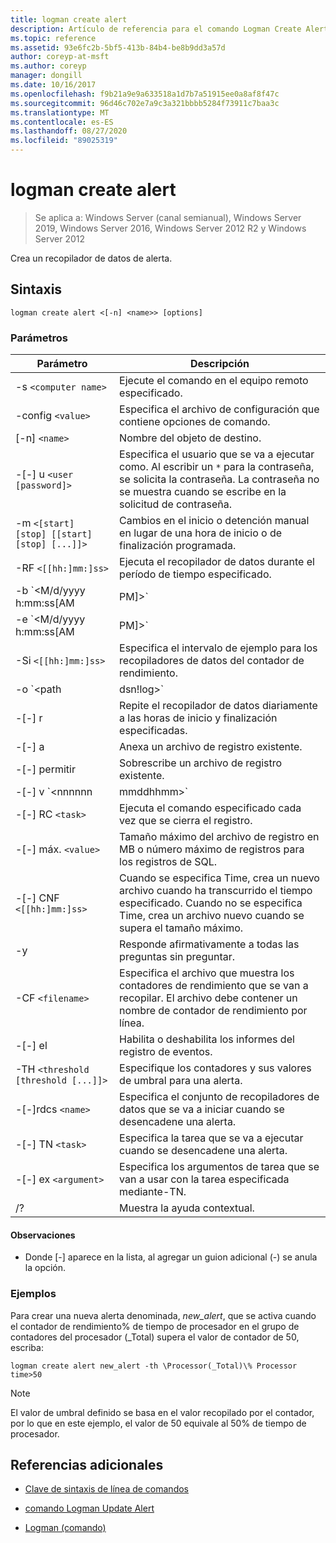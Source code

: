 ```yaml
---
title: logman create alert
description: Artículo de referencia para el comando Logman Create Alert, que crea un recopilador de datos de alertas.
ms.topic: reference
ms.assetid: 93e6fc2b-5bf5-413b-84b4-be8b9dd3a57d
author: coreyp-at-msft
ms.author: coreyp
manager: dongill
ms.date: 10/16/2017
ms.openlocfilehash: f9b21a9e9a633518a1d7b7a51915ee0a8af8f47c
ms.sourcegitcommit: 96d46c702e7a9c3a321bbbb5284f73911c7baa3c
ms.translationtype: MT
ms.contentlocale: es-ES
ms.lasthandoff: 08/27/2020
ms.locfileid: "89025319"
---
```

# <a name="logman-create-alert"></a>logman create alert

> Se aplica a: Windows Server (canal semianual), Windows Server 2019, Windows Server 2016, Windows Server 2012 R2 y Windows Server 2012

Crea un recopilador de datos de alerta.

## <a name="syntax"></a>Sintaxis

```
logman create alert <[-n] <name>> [options]
```

### <a name="parameters"></a>Parámetros

| Parámetro | Descripción |
| --------- | ----------- |
| -s `<computer name>` | Ejecute el comando en el equipo remoto especificado. |
| -config `<value>` | Especifica el archivo de configuración que contiene opciones de comando. |
| [-n] `<name>` | Nombre del objeto de destino. |
| -[-] u `<user [password]>` | Especifica el usuario que se va a ejecutar como. Al escribir un `*` para la contraseña, se solicita la contraseña. La contraseña no se muestra cuando se escribe en la solicitud de contraseña. |
| -m `<[start] [stop] [[start] [stop] [...]]>` | Cambios en el inicio o detención manual en lugar de una hora de inicio o de finalización programada. |
| -RF `<[[hh:]mm:]ss>` | Ejecuta el recopilador de datos durante el período de tiempo especificado. |
| -b `<M/d/yyyy h:mm:ss[AM|PM]>` | Comienza a recopilar datos en el momento especificado. |
| -e `<M/d/yyyy h:mm:ss[AM|PM]>` | Finaliza la recopilación de datos en el momento especificado. |
| -Si `<[[hh:]mm:]ss>` | Especifica el intervalo de ejemplo para los recopiladores de datos del contador de rendimiento. |
| -o `<path|dsn!log>` | Especifica el archivo de registro de salida o el DSN y el nombre del conjunto de registros en una base de datos SQL. |
| -[-] r | Repite el recopilador de datos diariamente a las horas de inicio y finalización especificadas. |
| -[-] a | Anexa un archivo de registro existente. |
| -[-] permitir | Sobrescribe un archivo de registro existente. |
| -[-] v `<nnnnnn|mmddhhmm>` | Adjunta información de versión del archivo al final del nombre del archivo de registro. |
| -[-] RC `<task>` | Ejecuta el comando especificado cada vez que se cierra el registro. |
| -[-] máx. `<value>` | Tamaño máximo del archivo de registro en MB o número máximo de registros para los registros de SQL. |
| -[-] CNF `<[[hh:]mm:]ss>` | Cuando se especifica Time, crea un nuevo archivo cuando ha transcurrido el tiempo especificado. Cuando no se especifica Time, crea un archivo nuevo cuando se supera el tamaño máximo. |
| -y | Responde afirmativamente a todas las preguntas sin preguntar. |
| -CF `<filename>` | Especifica el archivo que muestra los contadores de rendimiento que se van a recopilar. El archivo debe contener un nombre de contador de rendimiento por línea. |
| -[-] el | Habilita o deshabilita los informes del registro de eventos. |
| -TH `<threshold [threshold [...]]>` | Especifique los contadores y sus valores de umbral para una alerta. |
| -[-]rdcs `<name>` | Especifica el conjunto de recopiladores de datos que se va a iniciar cuando se desencadene una alerta. |
| -[-] TN `<task>` | Especifica la tarea que se va a ejecutar cuando se desencadene una alerta. |
| -[-] ex `<argument>` | Especifica los argumentos de tarea que se van a usar con la tarea especificada mediante-TN. |
| /? | Muestra la ayuda contextual. |

#### <a name="remarks"></a>Observaciones

- Donde [-] aparece en la lista, al agregar un guion adicional (-) se anula la opción.

### <a name="examples"></a>Ejemplos

Para crear una nueva alerta denominada, *new_alert*, que se activa cuando el contador de rendimiento% de tiempo de procesador en el grupo de contadores del procesador (_Total) supera el valor de contador de 50, escriba:

```
logman create alert new_alert -th \Processor(_Total)\% Processor time>50
```

> [!NOTE]
> El valor de umbral definido se basa en el valor recopilado por el contador, por lo que en este ejemplo, el valor de 50 equivale al 50% de tiempo de procesador.

## <a name="additional-references"></a>Referencias adicionales

- [Clave de sintaxis de línea de comandos](command-line-syntax-key.md)

- [comando Logman Update Alert](logman-update-alert.md)

- [Logman (comando)](logman.md)
